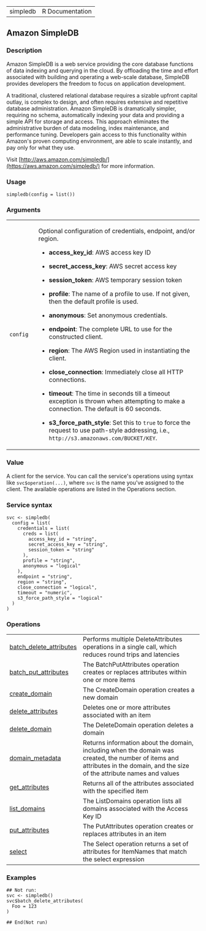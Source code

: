<table style="width: 100%;">
<tbody>
<tr class="odd">
<td>simpledb</td>
<td style="text-align: right;">R Documentation</td>
</tr>
</tbody>
</table>

## Amazon SimpleDB

### Description

Amazon SimpleDB is a web service providing the core database functions
of data indexing and querying in the cloud. By offloading the time and
effort associated with building and operating a web-scale database,
SimpleDB provides developers the freedom to focus on application
development.

A traditional, clustered relational database requires a sizable upfront
capital outlay, is complex to design, and often requires extensive and
repetitive database administration. Amazon SimpleDB is dramatically
simpler, requiring no schema, automatically indexing your data and
providing a simple API for storage and access. This approach eliminates
the administrative burden of data modeling, index maintenance, and
performance tuning. Developers gain access to this functionality within
Amazon's proven computing environment, are able to scale instantly, and
pay only for what they use.

Visit
[http://aws.amazon.com/simpledb/](https://aws.amazon.com/simpledb/) for
more information.

### Usage

    simpledb(config = list())

### Arguments

<table>
<colgroup>
<col style="width: 15%" />
<col style="width: 85%" />
</colgroup>
<tbody>
<tr class="odd">
<td><code id="simpledb_:_config">config</code></td>
<td><p>Optional configuration of credentials, endpoint, and/or
region.</p>
<ul>
<li><p><strong>access_key_id</strong>: AWS access key ID</p></li>
<li><p><strong>secret_access_key</strong>: AWS secret access
key</p></li>
<li><p><strong>session_token</strong>: AWS temporary session
token</p></li>
<li><p><strong>profile</strong>: The name of a profile to use. If not
given, then the default profile is used.</p></li>
<li><p><strong>anonymous</strong>: Set anonymous credentials.</p></li>
<li><p><strong>endpoint</strong>: The complete URL to use for the
constructed client.</p></li>
<li><p><strong>region</strong>: The AWS Region used in instantiating the
client.</p></li>
<li><p><strong>close_connection</strong>: Immediately close all HTTP
connections.</p></li>
<li><p><strong>timeout</strong>: The time in seconds till a timeout
exception is thrown when attempting to make a connection. The default is
60 seconds.</p></li>
<li><p><strong>s3_force_path_style</strong>: Set this to
<code>true</code> to force the request to use path-style addressing,
i.e., <code
style="white-space: pre;">⁠http://s3.amazonaws.com/BUCKET/KEY⁠</code>.</p></li>
</ul></td>
</tr>
</tbody>
</table>

### Value

A client for the service. You can call the service's operations using
syntax like `svc$operation(...)`, where `svc` is the name you've
assigned to the client. The available operations are listed in the
Operations section.

### Service syntax

    svc <- simpledb(
      config = list(
        credentials = list(
          creds = list(
            access_key_id = "string",
            secret_access_key = "string",
            session_token = "string"
          ),
          profile = "string",
          anonymous = "logical"
        ),
        endpoint = "string",
        region = "string",
        close_connection = "logical",
        timeout = "numeric",
        s3_force_path_style = "logical"
      )
    )

### Operations

<table>
<tbody>
<tr class="odd">
<td style="text-align: left;"><a href="../simpledb_batch_delete_attributes/"> batch_delete_attributes </a></td>
<td style="text-align: left;">Performs multiple DeleteAttributes
operations in a single call, which reduces round trips and
latencies</td>
</tr>
<tr class="even">
<td style="text-align: left;"><a href="../simpledb_batch_put_attributes/"> batch_put_attributes </a></td>
<td style="text-align: left;">The BatchPutAttributes operation creates
or replaces attributes within one or more items</td>
</tr>
<tr class="odd">
<td style="text-align: left;"><a href="../simpledb_create_domain/"> create_domain </a></td>
<td style="text-align: left;">The CreateDomain operation creates a new
domain</td>
</tr>
<tr class="even">
<td style="text-align: left;"><a href="../simpledb_delete_attributes/"> delete_attributes </a></td>
<td style="text-align: left;">Deletes one or more attributes associated
with an item</td>
</tr>
<tr class="odd">
<td style="text-align: left;"><a href="../simpledb_delete_domain/"> delete_domain </a></td>
<td style="text-align: left;">The DeleteDomain operation deletes a
domain</td>
</tr>
<tr class="even">
<td style="text-align: left;"><a href="../simpledb_domain_metadata/"> domain_metadata </a></td>
<td style="text-align: left;">Returns information about the domain,
including when the domain was created, the number of items and
attributes in the domain, and the size of the attribute names and
values</td>
</tr>
<tr class="odd">
<td style="text-align: left;"><a href="../simpledb_get_attributes/"> get_attributes </a></td>
<td style="text-align: left;">Returns all of the attributes associated
with the specified item</td>
</tr>
<tr class="even">
<td style="text-align: left;"><a href="../simpledb_list_domains/"> list_domains </a></td>
<td style="text-align: left;">The ListDomains operation lists all
domains associated with the Access Key ID</td>
</tr>
<tr class="odd">
<td style="text-align: left;"><a href="../simpledb_put_attributes/"> put_attributes </a></td>
<td style="text-align: left;">The PutAttributes operation creates or
replaces attributes in an item</td>
</tr>
<tr class="even">
<td style="text-align: left;"><a href="../simpledb_select/"> select </a></td>
<td style="text-align: left;">The Select operation returns a set of
attributes for ItemNames that match the select expression</td>
</tr>
</tbody>
</table>

### Examples

    ## Not run: 
    svc <- simpledb()
    svc$batch_delete_attributes(
      Foo = 123
    )

    ## End(Not run)

